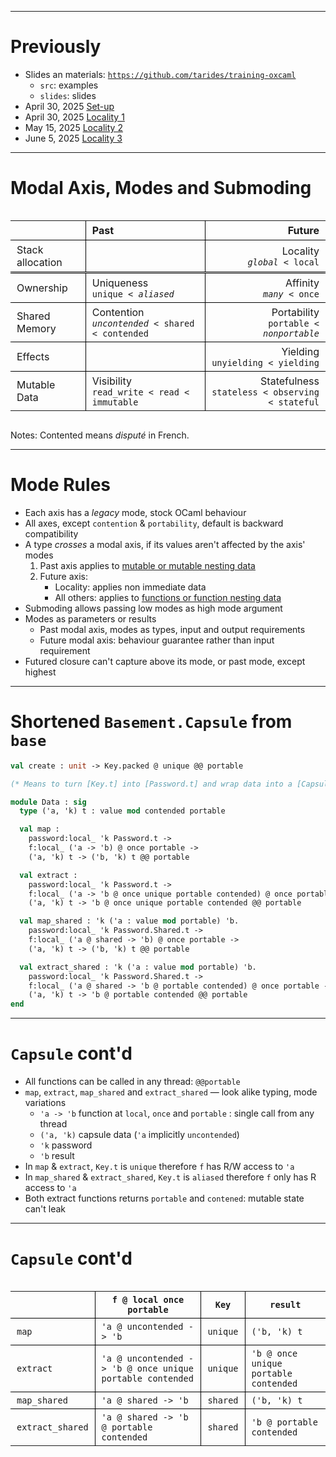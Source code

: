 
<style>
  code.remark-inline-code {
    font-size: 0.85em;
  }
</style>

---
# Previously

* Slides an materials: [`https://github.com/tarides/training-oxcaml`](https://github.com/tarides/training-oxcaml)
  - `src`: examples
  - `slides`: slides
* April 30, 2025 [Set-up](00_setup.html)
* April 30, 2025 [Locality 1](01_local_1.html)
* May 15, 2025 [Locality 2](02_local_2.html)
* June 5, 2025 [Locality 3](03_local_3.html)

---
# Modal Axis, Modes and Submoding

<div style="display: flex; justify-content: center;">
<table style="border-collapse: collapse;">
<thead>
<tr>
<th style="padding: 5px 10px;"></th>
<th style="padding: 5px 10px; border-bottom: 1px solid black; border-right: 1px solid black; border-left: 1px solid black; text-align: left;">Past</th>
<th style="padding: 5px 10px; text-align: right;">Future</th>
</tr>
</thead>
<tbody>
<tr>
<td style="padding: 5px 10px; border-bottom: 3px double black; border-top: 1px solid black; border-right: 1px solid black">Stack allocation</td>
<td style="padding: 5px 10px; border-bottom: 3px double black; text-align: left;"> </td>
<td style="padding: 5px 10px; border-bottom: 3px double black; border-top: 1px solid black; border-left: 1px solid black; text-align: right;">Locality<br><code class="remark-inline-code"><em>global</em> < local</code></td>
</tr>
<tr>
<td style="padding: 5px 10px; border-bottom: 1px solid black; border-top: 1px solid black; border-right: 1px solid black">Ownership</td>
<td style="padding: 5px 10px; border-bottom: 1px solid black; text-align: left;">Uniqueness <br> <code class="remark-inline-code">unique < <em>aliased</em></code> </td>
<td style="padding: 5px 10px; border-bottom: 1px solid black; border-top: 1px solid black; border-left: 1px solid black; text-align: right;">Affinity <br> <code class="remark-inline-code"><em>many</em> < once</code></td>
</tr>
<tr>
<td style="padding: 5px 10px; border-bottom: 1px solid black; border-top: 1px solid black; border-right: 1px solid black">Shared Memory <br> </td>
<td style="padding: 5px 10px; border-bottom: 1px solid black; text-align: left;">Contention <br> <code class="remark-inline-code"><em>uncontended</em> < shared < contended</code> </td>
<td style="padding: 5px 10px; border-bottom: 1px solid black; border-top: 1px solid black; border-left: 1px solid black; text-align: right;">Portability<br> <code class="remark-inline-code">portable < <em>nonportable</em></code></td>
</tr>
<td style="padding: 5px 10px; border-bottom: 1px solid black; border-top: 1px solid black; border-right: 1px solid black">Effects</td>
<td style="padding: 5px 10px; border-bottom: 1px solid black; text-align: left;"></td>
<td style="padding: 5px 10px; border-bottom: 1px solid black; border-top: 1px solid black; border-left: 1px solid black; text-align: right;">Yielding<br><code class="remark-inline-code">unyielding < yielding</code></td>
</tr>
<tr>
<td style="padding: 5px 10px;">Mutable Data</td>
<td style="padding: 5px 10px; border-top: 1px solid black; border-right: 1px solid black; border-left: 1px solid black; text-align: left;">Visibility <br> <code class="remark-inline-code">read_write < read < immutable</code> </td>
<td style="padding: 5px 10px; text-align: right;">Statefulness <br> <code class="remark-inline-code">stateless < observing < stateful</code></td>
</td>
</tr>
</tbody>
</table>
</div>

Notes: Contented means _disputé_ in French.

---
# Mode Rules

* Each axis has a *legacy* mode, stock OCaml behaviour
* All axes, except `contention` & `portability`, default is backward compatibility
* A type *crosses* a modal axis, if its values aren't affected by the axis' modes
  1. Past axis applies to <u>mutable or mutable nesting data</u>
  2. Future axis:
     - Locality: applies non immediate data
     - All others: applies to <u>functions or function nesting data</u>
* Submoding allows passing low modes as high mode argument
* Modes as parameters or results
  - Past modal axis, modes as types, input and output requirements
  - Future modal axis: behaviour guarantee rather than input requirement
* Futured closure can't capture above its mode, or past mode, except highest

---
# Shortened `Basement.Capsule` from `base`

```ocaml
val create : unit -> Key.packed @ unique @@ portable

(* Means to turn [Key.t] into [Password.t] and wrap data into a [Capsule.t] *)

module Data : sig
  type ('a, 'k) t : value mod contended portable

  val map :
    password:local_ 'k Password.t ->
    f:local_ ('a -> 'b) @ once portable ->
    ('a, 'k) t -> ('b, 'k) t @@ portable

  val extract :
    password:local_ 'k Password.t ->
    f:local_ ('a -> 'b @ once unique portable contended) @ once portable ->
    ('a, 'k) t -> 'b @ once unique portable contended @@ portable

  val map_shared : 'k ('a : value mod portable) 'b.
    password:local_ 'k Password.Shared.t ->
    f:local_ ('a @ shared -> 'b) @ once portable ->
    ('a, 'k) t -> ('b, 'k) t @@ portable

  val extract_shared : 'k ('a : value mod portable) 'b.
    password:local_ 'k Password.Shared.t ->
    f:local_ ('a @ shared -> 'b @ portable contended) @ once portable ->
    ('a, 'k) t -> 'b @ portable contended @@ portable
end
```

---
# `Capsule` cont'd

* All functions can be called in any thread: `@@portable`
* `map`, `extract`, `map_shared` and `extract_shared` &mdash; look alike typing, mode variations
  - `'a -> 'b` function at `local`, `once` and `portable` : single call from any thread
  - `('a, 'k)` capsule data (`'a` implicitly `uncontended`)
  - `'k` password
  - `'b` result
* In `map` & `extract`, `Key.t` is `unique` therefore `f` has R/W access to `'a`
* In `map_shared` & `extract_shared`, `Key.t` is `aliased` therefore `f` only has R access to `'a`
* Both extract functions returns `portable` and `contened`: mutable state can't leak


---
# `Capsule` cont'd

<div style="display: flex; justify-content: center;">
<table style="border-collapse: collapse;">
<thead>
<tr>
<th style="padding: 5px 10px; border-bottom: 1px solid black; text-align: center;"></th>
<th style="padding: 5px 10px; border-bottom: 1px solid black; border-left: 1px solid black; text-align: center;"><code class="remark-inline-code">f @ local once portable</code></th>
<th style="padding: 5px 10px; border-bottom: 1px solid black; border-left: 1px solid black; text-align: center;"><code class="remark-inline-code">Key</code></th>
<th style="padding: 5px 10px; border-bottom: 1px solid black; border-left: 1px solid black; text-align: center;"><code class="remark-inline-code">result</code></th>
</tr>
</thead>
<tbody>
<tr>
<td style="padding: 5px 10px; border-top: 1px solid black; text-align: left;"><code class="remark-inline-code">map</code></td>
<td style="padding: 5px 10px; border-top: 1px solid black; border-left: 1px solid black; text-align: left;"><code class="remark-inline-code">'a @ uncontended -> 'b</code></td>
<td style="padding: 5px 10px; border-top: 1px solid black; border-left: 1px solid black; text-align: left;"><code class="remark-inline-code">unique</code></td>
<td style="padding: 5px 10px; border-top: 1px solid black; border-left: 1px solid black; text-align: left;"><code class="remark-inline-code">('b, 'k) t</code></td>
</tr>
<tr>
<td style="padding: 5px 10px; border-top: 1px solid black; text-align: left;"><code class="remark-inline-code">extract</code></td>
<td style="padding: 5px 10px; border-top: 1px solid black; border-left: 1px solid black; text-align: left;"><code class="remark-inline-code">'a @ uncontended -> 'b @ once unique portable contended</code></td>
<td style="padding: 5px 10px; border-top: 1px solid black; border-left: 1px solid black; text-align: left;"><code class="remark-inline-code">unique</code></td>
<td style="padding: 5px 10px; border-top: 1px solid black; border-left: 1px solid black; text-align: left;"><code class="remark-inline-code">'b @ once unique portable contended</code></td>
</tr>
<tr>
<td style="padding: 5px 10px; border-top: 1px solid black; text-align: left;"><code class="remark-inline-code">map_shared</code></td>
<td style="padding: 5px 10px; border-top: 1px solid black; border-left: 1px solid black; text-align: left;"><code class="remark-inline-code">'a @ shared -> 'b</code></td>
<td style="padding: 5px 10px; border-top: 1px solid black; border-left: 1px solid black; text-align: left;"><code class="remark-inline-code">shared</code></td>
<td style="padding: 5px 10px; border-top: 1px solid black; border-left: 1px solid black; text-align: left;"><code class="remark-inline-code">('b, 'k) t</code></td>
</tr>
<tr>
<td style="padding: 5px 10px; border-top: 1px solid black; text-align: left;"><code class="remark-inline-code">extract_shared</code></td>
<td style="padding: 5px 10px; border-top: 1px solid black; border-left: 1px solid black; text-align: left;"><code class="remark-inline-code">'a @ shared -> 'b @ portable contended</code></td>
<td style="padding: 5px 10px; border-top: 1px solid black; border-left: 1px solid black; text-align: left;"><code class="remark-inline-code">shared</code></td>
<td style="padding: 5px 10px; border-top: 1px solid black; border-left: 1px solid black; text-align: left;"><code class="remark-inline-code">'b @ portable contended</code></td>
</tr>
</tbody>
</table>
</div>
